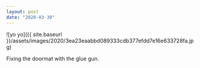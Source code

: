```yaml
---
layout: post
date: "2020-03-30"
---
```


![yo yo]({{ site.baseurl }}/assets/images/2020/3ea23eaabbd089333cdb377efdd7e16e633728fa.jpg)

Fixing the doormat with the glue gun.
